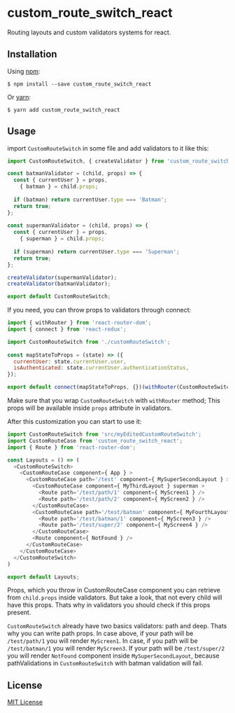 # custom_route_switch_react
Routing layouts and custom validators systems for react.

Installation
-----------
Using [npm](https://www.npmjs.com/):

    $ npm install --save custom_route_switch_react

Or [yarn](https://yarnpkg.com/):

    $ yarn add custom_route_switch_react

Usage
-----
import `CustomRouteSwitch` in some file and add validators to it like this:
```js
import CustomRouteSwitch, { createValidator } from 'custom_route_switch_react';

const batmanValidator = (child, props) => {
  const { currentUser } = props,
    { batman } = child.props;
   
  if (batman) return currentUser.type === 'Batman';
  return true;
};
   
const supermanValidator = (child, props) => {
  const { currentUser } = props,
    { superman } = child.props;
   
  if (superman) return currentUser.type === 'Superman';
  return true;
};

createValidator(supermanValidator);
createValidator(batmanValidator);

export default CustomRouteSwitch;
```  
If you need, you can throw props to validators through connect:
```js
import { withRouter } from 'react-router-dom';
import { connect } from 'react-redux';

import CustomRouteSwitch from './customRouteSwitch';
    
const mapStateToProps = (state) => ({
  currentUser: state.currentUser.user,
  isAuthenticated: state.currentUser.authenticationStatus,
});

export default connect(mapStateToProps, {})(withRouter(CustomRouteSwitch));
```
Make sure that you wrap `CustomRouteSwitch` with `withRouter` method;
This props will be available inside `props` attribute in validators.

After this customization you can start to use it:
```js
import CustomRouteSwitch from 'src/myEditedCustomRouteSwitch';
import CustomRouteCase from 'custom_route_switch_react';
import { Route } from 'react-router-dom';

const Layouts = () => (
  <CustomRouteSwitch>
    <CustomRouteCase component={ App } >
      <CustomRouteCase path='/test' component={ MySuperSecondLayout } >
        <CustomRouteCase component={ MyThirdLayout } superman >
          <Route path='/test/path/1' component={ MyScreen1 } />
          <Route path='/test/path/2' component={ MyScreen2 } />
        </CustomRouteCase>
        <CustomRouteCase path='/test/batman' component={ MyFourthLayout } batman >
          <Route path='/test/batman/1' component={ MyScreen3 } />
          <Route path='/test/super/2' component={ MyScreen4 } />
        </CustomRouteCase>
        <Route component={ NotFound } />
      </CustomRouteCase>
    </CustomRouteCase>
  </CustomRouteSwitch>
)

export default Layouts;
```

Props, which you throw in CustomRouteCase component you can retrieve from `child.props` inside validators. But take a look, that not every child will have this props. Thats why in validators you should check if this props present.

`CustomRouteSwitch` already have two basics validators: path and deep. Thats why you can write path props. In case above, if your path will be `/test/path/1` you will render `MyScreen1`. In case, if you path will be `/test/batman/1` you will render `MyScreen3`. If your path will be `/test/super/2` you will render `NotFound` component inside `MySuperSecondLayout`, because pathValidations in `CustomRouteSwitch` with batman validation will fail.  

License
-------
[MIT License](https://github.com/Warrior109/custom_route_switch_react/blob/master/LICENSE)
